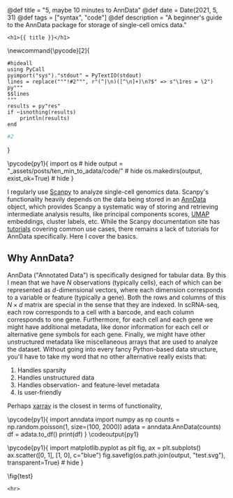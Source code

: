 @def title = "5, maybe 10 minutes to AnnData"
@def date = Date(2021, 5, 31)
@def tags = ["syntax", "code"]
@def description = "A beginner's guide to the AnnData package for storage of single-cell omics data."

~~~
<h1>{{ title }}</h1>
~~~

\newcommand{\pycode}[2]{
```julia:!#1
#hideall
using PyCall
pyimport("sys")."stdout" = PyTextIO(stdout)
lines = replace("""!#2""", r"(^|\n)([^\n]+)\n?$" => s"\1res = \2")
py"""
$$lines
"""
results = py"res"
if ~isnothing(results)
    println(results)
end
```
```python
#2
```
}

\pycode{py1}{
import os # hide
output = "_assets/posts/ten_min_to_adata/code/" # hide
os.makedirs(output, exist_ok=True) # hide
}


<!-- pyimport_conda("anndata", "anndata", "conda-forge") -->


I regularly use [Scanpy](https://scanpy.readthedocs.io) to analyze single-cell genomics data.
Scanpy's functionality heavily depends on the data being stored in an [AnnData](https://anndata.readthedocs.io/en/latest/) object, which provides Scanpy a systematic way of storing and retrieving intermediate analysis results, like principal components scores, [UMAP](https://umap-learn.readthedocs.io/) embeddings, cluster labels, etc.
While the Scanpy documentation site has [tutorials](https://scanpy.readthedocs.io/en/stable/tutorials.html) covering common use cases, there remains a lack of tutorials for AnnData specifically. Here I cover the basics.

## Why AnnData?

AnnData ("Annotated Data") is specifically designed for tabular data. By this I mean that we have $N$ observations (typically cells), each of which can be represented as $d$-dimensional vectors, where each dimension corresponds to a variable or feature (typically a gene). Both the rows and columns of this $N \times d$ matrix are special in the sense that they are indexed. In scRNA-seq, each row corresponds to a cell with a barcode, and each column corresponds to one gene. Furthermore, for each cell and each gene we might have additional metadata, like donor information for each cell or alternative gene symbols for each gene.
Finally, we might have other unstructured metadata like miscellaneous arrays that are used to analyze the dataset.
Without going into every fancy Python-based data structure, you'll have to take my word that no other alternative really exists that:

1. Handles sparsity
1. Handles unstructured data
1. Handles observation- and feature-level metadata
1. Is user-friendly

Perhaps [xarray](https://xarray.pydata.org/en/stable/) is the closest in terms of functionality,

\pycode{py1}{
import anndata
import numpy as np
counts = np.random.poisson(1, size=(100, 2000))
adata = anndata.AnnData(counts)
df = adata.to_df()
print(df)
}
\codeoutput{py1}

\pycode{py1}{
import matplotlib.pyplot as plt
fig, ax = plt.subplots()
ax.scatter([0, 1], [1, 0], c="blue")
fig.savefig(os.path.join(output, "test.svg"), transparent=True) # hide
}

\fig{test}

~~~
<hr>
~~~
